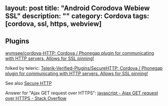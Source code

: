 layout: post
title: "Android Corodova Webiew SSL"
description: ""
category: Cordova
tags: [cordova, ssl, https, webview]
---

## Plugins

[wymsee/cordova-HTTP: Cordova / Phonegap plugin for communicating with HTTP servers. Allows for SSL pinning!](https://github.com/wymsee/cordova-HTTP)

folked by teleric: [Telerik-Verified-Plugins/SecureHTTP: Cordova / Phonegap plugin for communicating with HTTP servers. Allows for SSL pinning!](https://github.com/Telerik-Verified-Plugins/SecureHTTP) 

See also [Secure HTTP](http://plugins.telerik.com/cordova/plugin/secure-http#TipCordovaCLI)

Answer for "Ajax GET request over HTTPS": [javascript - Ajax GET request over HTTPS - Stack Overflow](http://stackoverflow.com/questions/15375908/ajax-get-request-over-https)